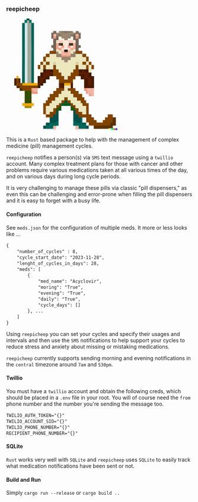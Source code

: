 ### reepicheep
<img src="https://github.com/danielbeach/reepicheep/blob/main/imgs/reep.png" width="300">

This is a `Rust` based package to help with the management of
complex medicine (pill) management cycles.

`reepicheep` notifies a person(s) via `SMS` text message using a `twillio` account.
Many complex treatment plans for those with cancer and other problems
require various medications taken at all various times of the day,
and on various days during long cycle periods.

It is very challenging to manage these pills via classic 
"pill dispensers," as even this can be challenging and
error-prone when filling the pill dispensers and it is easy
to forget with a busy life.

#### Configuration
See `meds.json` for the configuration of multiple meds.
It more or less looks like ...
```
{
    "number_of_cycles" : 8,
    "cycle_start_date": "2023-11-28",
    "lenght_of_cycles_in_days": 28,
    "meds": [
        {
            "med_name": "Acyclovir",
            "moring": "True",
            "evening": "True",
            "daily": "True",
            "cycle_days": []
        }, ...
    ]
}
```

Using `reepicheep` you can set your cycles and
specify their usages and intervals and then use
the `SMS` notifications to help support your 
cycles to reduce stress and anxiety about missing
or mistaking medications.

`reepicheep` currently supports sending morning and
evening notifications in the `central` timezone around
`7am` and `530pm`.


#### Twillio
You must have a `twillio` account and obtain the following creds,
which should be placed in a `.env` file in your root. You will of
course need the `from` phone number and the number you're sending
the message too.
```
TWILIO_AUTH_TOKEN="{}"
TWILIO_ACCOUNT_SID="{}"
TWILIO_PHONE_NUMBER="{}"
RECIPIENT_PHONE_NUMBER="{}"
```

#### SQLite
`Rust` works very well with `SQLite` and `reepicheep` uses `SQLite`
to easily track what medication notifications have been sent or not.

#### Build and Run
Simply `cargo run --release` or `cargo build ..` 

